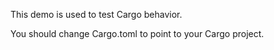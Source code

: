 This demo is used to test Cargo behavior.

You should change Cargo.toml to point to your Cargo project.
